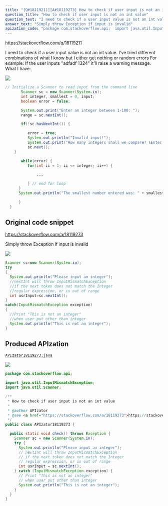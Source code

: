 ```yaml
---
title: "[Q#18119211][A#18119273] How to check if user input is not an int value"
question_title: "How to check if user input is not an int value"
question_text: "I need to check if a user input value is not an int value. I've tried different combinations of what I know but I either get nothing or random errors For example: If the user inputs \"adfadf 1324\" it'll raise a warning message. What I have:"
answer_text: "Simply throw Exception if input is invalid"
apization_code: "package com.stackoverflow.api;  import java.util.InputMismatchException; import java.util.Scanner;  /**  * How to check if user input is not an int value  *  * @author APIzator  * @see <a href=\"https://stackoverflow.com/a/18119273\">https://stackoverflow.com/a/18119273</a>  */ public class APIzator18119273 {    public static void check() throws Exception {     Scanner sc = new Scanner(System.in);     try {       System.out.println(\"Please input an integer\");       // nextInt will throw InputMismatchException       // if the next token does not match the Integer       // regular expression, or is out of range       int usrInput = sc.nextInt();     } catch (InputMismatchException exception) {       // Print \"This is not an integer\"       // when user put other than integer       System.out.println(\"This is not an integer\");     }   } }"
---
```


https://stackoverflow.com/q/18119211

I need to check if a user input value is not an int value. I&#x27;ve tried different combinations of what I know but I either get nothing or random errors
For example:
If the user inputs &quot;adfadf 1324&quot; it&#x27;ll raise a warning message.
What I have:


<div class="code-logo"><img src="/stackoverflow.png" /></div>

```java
// Initialize a Scanner to read input from the command line
       Scanner sc = new Scanner(System.in);
       int integer, smallest = 0, input;
       boolean error = false;

       System.out.print("Enter an integer between 1-100: ");
       range = sc.nextInt();

       if(!sc.hasNextInt()) {

          error = true;
          System.out.println("Invalid input!");
          System.out.print("How many integers shall we compare? (Enter an integer between 1-100: ");
          sc.next();
    }

       while(error) {
          for(int ii = 1; ii <= integer; ii++) {

              ...

          } // end for loop
      }
      System.out.println("The smallest number entered was: " + smallest);

      }
  }
```


## Original code snippet

https://stackoverflow.com/a/18119273

Simply throw Exception if input is invalid

<div class="code-logo"><img src="/stackoverflow.png" /></div>

```java
Scanner sc=new Scanner(System.in);
try
{
  System.out.println("Please input an integer");
  //nextInt will throw InputMismatchException
  //if the next token does not match the Integer
  //regular expression, or is out of range
  int usrInput=sc.nextInt();
}
catch(InputMismatchException exception)
{
  //Print "This is not an integer"
  //when user put other than integer
  System.out.println("This is not an integer");
}
```

## Produced APIzation

[`APIzator18119273.java`](https://github.com/pasqualesalza/apization-temp/raw/main/data/search/APIzator18119273.java)

<div class="code-logo"><img src="/apizator.png" /></div>

```java
package com.stackoverflow.api;

import java.util.InputMismatchException;
import java.util.Scanner;

/**
 * How to check if user input is not an int value
 *
 * @author APIzator
 * @see <a href="https://stackoverflow.com/a/18119273">https://stackoverflow.com/a/18119273</a>
 */
public class APIzator18119273 {

  public static void check() throws Exception {
    Scanner sc = new Scanner(System.in);
    try {
      System.out.println("Please input an integer");
      // nextInt will throw InputMismatchException
      // if the next token does not match the Integer
      // regular expression, or is out of range
      int usrInput = sc.nextInt();
    } catch (InputMismatchException exception) {
      // Print "This is not an integer"
      // when user put other than integer
      System.out.println("This is not an integer");
    }
  }
}

```